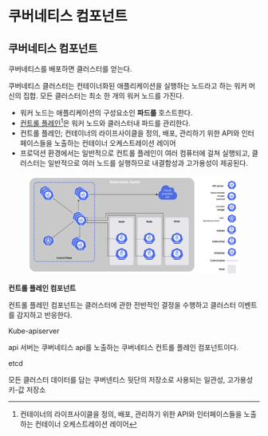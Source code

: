 # 쿠버네티스 컴포넌트

## 쿠버네티스 컴포넌트

쿠버네티스를 배포하면 클러스터를 얻는다.&#x20;

쿠버네티스 클러스터는 컨테이너화된 애플리케이션을 실행하는 노드라고 하는 워커 머신의 집합. 모든 클러스터는 최소 한 개의 워커 노드를 가진다.

* 워커 노드는 애플리케이션의 구성요소인 **파드를** 호스트한다.&#x20;
* [컨트롤 플레인](#user-content-fn-1)[^1]은 워커 노드와 클러스터내 파드를 관리한다.
* 컨트롤 플레인; 컨테이너의 라이프사이클을 정의, 배포, 관리하기 위한 API와 인터페이스들을 노출하는 컨테이너 오케스트레이션 레이어
* 프로덕션 환경에서는 일반적으로 컨트롤 플레인이 여러 컴퓨터에 걸쳐 실행되고, 클러스터는 일반적으로 여러 노드를 실행하므로 내결함성과 고가용성이 제공된다.

<figure><img src="../../.gitbook/assets/image (17).png" alt=""><figcaption></figcaption></figure>

**컨트롤 플레인 컴포넌트**

컨트롤 플레인 컴포넌트는 클러스터에 관한 전반적인 결정을 수행하고 클러스터 이벤트를 감지하고 반응한다.

Kube-apiserver

api 서버는 쿠버네티스  api를 노출하는 쿠버네티스 컨트롤 플레인 컴포넌트이다.&#x20;

etcd&#x20;

모든 클러스터 데이터를 담는 쿠버넨티스 뒷단의 저장소로 사용되는 일관성, 고가용성  키-값 저장소

[^1]: 컨테이너의 라이프사이클을 정의, 배포, 관리하기 위한 API와 인터페이스들을 노출하는 컨테이너 오케스트레이션 레이어
